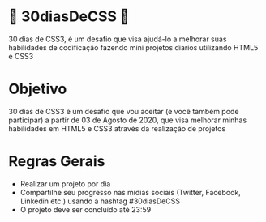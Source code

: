 # 🚀 30diasDeCSS 🚀

30 dias de CSS3, é um desafio que visa ajudá-lo a melhorar suas habilidades de codificação fazendo mini projetos diarios utilizando HTML5 e CSS3

# Objetivo
30 dias de CSS3 é um desafio que vou aceitar (e você também pode participar) a partir de 03 de Agosto de 2020, que visa melhorar minhas habilidades 
em HTML5 e CSS3 através da realização de projetos

# Regras Gerais
* Realizar um projeto por dia
* Compartilhe seu progresso nas mídias sociais (Twitter, Facebook, Linkedin etc.) usando a hashtag #30diasDeCSS
* O projeto deve ser concluído até 23:59
